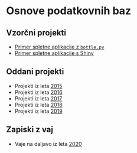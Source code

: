 # Osnove podatkovnih baz


## Vzorčni projekti

* [Primer spletne aplikacije z `bottle.py`](https://github.com/jaanos/OPB-bottle)
* [Primer spletne aplikacije s Shiny](https://github.com/jaanos/OPB-shiny)


## Oddani projekti

* Projekti iz leta [2015](https://github.com/alenFMF/OPB14-15/tree/master/oddaje)
* Projekti iz leta [2016](https://github.com/jaanos/OPB/tree/master/oddaje/2016)
* Projekti iz leta [2017](https://github.com/jaanos/OPB/tree/master/oddaje/2017)
* Projekti iz leta [2018](https://github.com/jaanos/OPB/tree/master/oddaje/2018)
* Projekti iz leta [2019](https://github.com/jaanos/OPB/tree/master/oddaje/2019)

## Zapiski z vaj

* Vaje na daljavo iz leta [2020](2020/)
